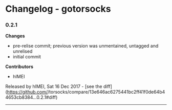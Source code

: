 # Changelog - gotorsocks

### 0.2.1

__Changes__

- pre-relise commit; previous version was unmentained, untagged and unrelised
- initial commit

__Contributors__

- hIMEI

Released by hIMEI, Sat 16 Dec 2017 -
[see the diff](https://github.com/<no value>/torsocks/compare/13e646ac6275441bc2ff41f0de64b44653cb8384...0.2.1#diff)
______________


